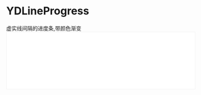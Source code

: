 # YDLineProgress
虚实线间隔的进度条,带颜色渐变
![image](https://github.com/SiMaBing/YDLineProgress/blob/master/line.gif)
